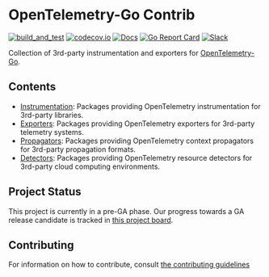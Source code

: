 # OpenTelemetry-Go Contrib

[![build_and_test](https://github.com/open-telemetry/opentelemetry-go-contrib/workflows/build_and_test/badge.svg)](https://github.com/open-telemetry/opentelemetry-go-contrib/actions?query=workflow%3Abuild_and_test+branch%3Amain)
[![codecov.io](https://codecov.io/gh/open-telemetry/opentelemetry-go-contrib/coverage.svg?branch=main)](https://app.codecov.io/gh/open-telemetry/opentelemetry-go-contrib?branch=main)
[![Docs](https://godoc.org/go.opentelemetry.io/contrib?status.svg)](https://pkg.go.dev/go.opentelemetry.io/contrib)
[![Go Report Card](https://goreportcard.com/badge/go.opentelemetry.io/contrib)](https://goreportcard.com/report/go.opentelemetry.io/contrib)
[![Slack](https://img.shields.io/badge/slack-@cncf/otel--go-brightgreen.svg?logo=slack)](https://cloud-native.slack.com/archives/C01NPAXACKT)

Collection of 3rd-party instrumentation and exporters for [OpenTelemetry-Go](https://github.com/open-telemetry/opentelemetry-go).

## Contents

- [Instrumentation](./instrumentation/): Packages providing OpenTelemetry instrumentation for 3rd-party libraries.
- [Exporters](./exporters/): Packages providing OpenTelemetry exporters for 3rd-party telemetry systems.
- [Propagators](./propagators/): Packages providing OpenTelemetry context propagators for 3rd-party propagation formats.
- [Detectors](./detectors/): Packages providing OpenTelemetry resource detectors for 3rd-party cloud computing environments.

## Project Status

This project is currently in a pre-GA phase. Our progress towards a GA release
candidate is tracked in [this project
board](https://github.com/orgs/open-telemetry/projects/5).

## Contributing

For information on how to contribute, consult [the contributing guidelines](./CONTRIBUTING.md)
